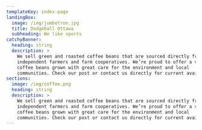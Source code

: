 ```yaml
---
templateKey: index-page
landingBox:
  image: /img/jumbotron.jpg
  title: Dodgeball Ottawa
  subheading: We like sports
catchyBanner:
  heading: string
  description: >
    We sell green and roasted coffee beans that are sourced directly from
    independent farmers and farm cooperatives. We’re proud to offer a variety of
    coffee beans grown with great care for the environment and local
    communities. Check our post or contact us directly for current availability.
sections:
  image: /img/coffee.png
  heading: string
  description: >
    We sell green and roasted coffee beans that are sourced directly from
    independent farmers and farm cooperatives. We’re proud to offer a variety of
    coffee beans grown with great care for the environment and local
    communities. Check our post or contact us directly for current availability.
---
```

